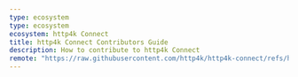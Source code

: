 ```yaml
---
type: ecosystem
type: ecosystem
ecosystem: http4k Connect
title: http4k Connect Contributors Guide
description: How to contribute to http4k Connect
remote: "https://raw.githubusercontent.com/http4k/http4k-connect/refs/heads/master/CONTRIBUTING.md"
---
```

